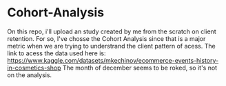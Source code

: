# Cohort-Analysis
On this repo, i'll upload an study created by me from the scratch on client retention. For so, I've chosse the Cohort Analysis since that is a major metric when we are trying to understrand the client pattern of acess.
The link to acess the data used here is: https://www.kaggle.com/datasets/mkechinov/ecommerce-events-history-in-cosmetics-shop
The month of december seems to be roked, so it's not on the analysis.
